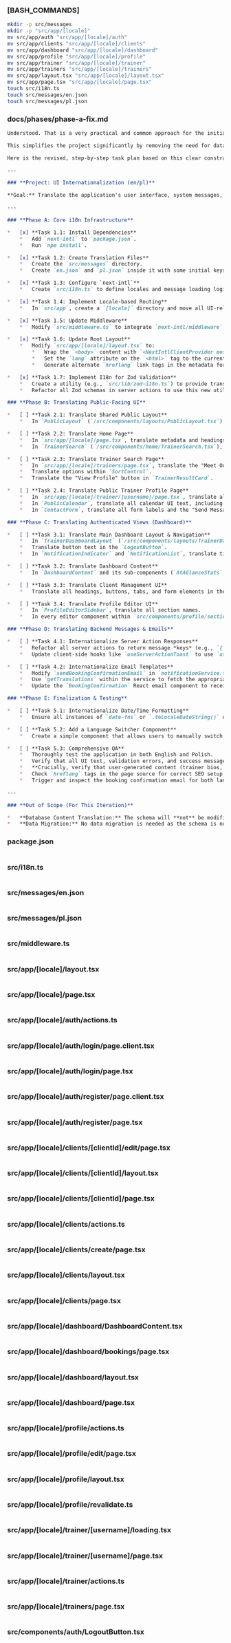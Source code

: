 ### [BASH_COMMANDS]
```bash
mkdir -p src/messages
mkdir -p "src/app/[locale]"
mv src/app/auth "src/app/[locale]/auth"
mv src/app/clients "src/app/[locale]/clients"
mv src/app/dashboard "src/app/[locale]/dashboard"
mv src/app/profile "src/app/[locale]/profile"
mv src/app/trainer "src/app/[locale]/trainer"
mv src/app/trainers "src/app/[locale]/trainers"
mv src/app/layout.tsx "src/app/[locale]/layout.tsx"
mv src/app/page.tsx "src/app/[locale]/page.tsx"
touch src/i18n.ts
touch src/messages/en.json
touch src/messages/pl.json
```
### docs/phases/phase-a-fix.md
```markdown
Understood. That is a very practical and common approach for the initial phase of internationalization. We will focus exclusively on translating the application's UI and system-generated text, leaving all user-generated content (like trainer bios, service descriptions, testimonials, etc.) in its original language.

This simplifies the project significantly by removing the need for database schema changes. The plan is now leaner and focuses on the chrome of the application.

Here is the revised, step-by-step task plan based on this clear constraint.

---

### **Project: UI Internationalization (en/pl)**

**Goal:** Translate the application's user interface, system messages, validation errors, and emails into English and Polish. User-generated content from the database will remain untranslated.

---

### **Phase A: Core i18n Infrastructure**

*   [x] **Task 1.1: Install Dependencies**
    *   Add `next-intl` to `package.json`.
    *   Run `npm install`.

*   [x] **Task 1.2: Create Translation Files**
    *   Create the `src/messages` directory.
    *   Create `en.json` and `pl.json` inside it with some initial keys.

*   [x] **Task 1.3: Configure `next-intl`**
    *   Create `src/i18n.ts` to define locales and message loading logic.

*   [x] **Task 1.4: Implement Locale-based Routing**
    *   In `src/app`, create a `[locale]` directory and move all UI-related pages and layouts into it. The `api` directory remains outside.

*   [x] **Task 1.5: Update Middleware**
    *   Modify `src/middleware.ts` to integrate `next-intl/middleware` for automatic locale detection and routing, while preserving existing authentication rules.

*   [x] **Task 1.6: Update Root Layout**
    *   Modify `src/app/[locale]/layout.tsx` to:
        *   Wrap the `<body>` content with `<NextIntlClientProvider messages={useMessages()}>`.
        *   Set the `lang` attribute on the `<html>` tag to the current locale.
        *   Generate alternate `hreflang` link tags in the metadata for SEO.

*   [x] **Task 1.7: Implement I18n for Zod Validation**
    *   Create a utility (e.g., `src/lib/zod-i18n.ts`) to provide translated error messages for Zod schemas based on the current locale.
    *   Refactor all Zod schemas in server actions to use this new utility for user-facing validation messages.

### **Phase B: Translating Public-Facing UI**

*   [ ] **Task 2.1: Translate Shared Public Layout**
    *   In `PublicLayout` (`/src/components/layouts/PublicLayout.tsx`), translate all navigation links, button text, and footer content.

*   [ ] **Task 2.2: Translate Home Page**
    *   In `src/app/[locale]/page.tsx`, translate metadata and headings.
    *   In `TrainerSearch` (`/src/components/home/TrainerSearch.tsx`), translate tab names ("In-Person", "Online"), placeholders, and the "Search" button.

*   [ ] **Task 2.3: Translate Trainer Search Page**
    *   In `src/app/[locale]/trainers/page.tsx`, translate the "Meet Our Trainers" heading, pagination controls, and any `EmptyState` text.
    *   Translate options within `SortControl`.
    *   Translate the "View Profile" button in `TrainerResultCard`.

*   [ ] **Task 2.4: Translate Public Trainer Profile Page**
    *   In `src/app/[locale]/trainer/[username]/page.tsx`, translate all UI-chrome headings like "About Me", "Services Offered", "What Clients Say", and "Book a Session".
    *   In `PublicCalendar`, translate all calendar UI text, including month/day names, button labels, and form placeholders.
    *   In `ContactForm`, translate all form labels and the "Send Message" button.

### **Phase C: Translating Authenticated Views (Dashboard)**

*   [ ] **Task 3.1: Translate Main Dashboard Layout & Navigation**
    *   In `TrainerDashboardLayout` (`/src/components/layouts/TrainerDashboardLayout.tsx`), translate all sidebar navigation items and the "Logged in as" text.
    *   Translate button text in the `LogoutButton`.
    *   In `NotificationIndicator` and `NotificationList`, translate titles and any static text like "No notifications".

*   [ ] **Task 3.2: Translate Dashboard Content**
    *   In `DashboardContent` and its sub-components (`AtAGlanceStats`, `ProfileChecklist`, `QuickActions`, etc.), translate all card titles and static labels.

*   [ ] **Task 3.3: Translate Client Management UI**
    *   Translate all headings, buttons, tabs, and form elements in the entire client management flow, from the client list (`ClientGrid`) to the client detail view and all its modules (`ManageClientMeasurements`, `ManageClientSessionLogs`, etc.).

*   [ ] **Task 3.4: Translate Profile Editor UI**
    *   In `ProfileEditorSidebar`, translate all section names.
    *   In every editor component within `src/components/profile/sections/`, translate all card titles, form labels, button texts, and helper/description texts.

### **Phase D: Translating Backend Messages & Emails**

*   [ ] **Task 4.1: Internationalize Server Action Responses**
    *   Refactor all server actions to return message *keys* (e.g., `{ success: true, messageKey: "profileUpdated" }`) instead of hardcoded strings.
    *   Update client-side hooks like `useServerActionToast` to use `useTranslations` to display the correct message based on the returned key.

*   [ ] **Task 4.2: Internationalize Email Templates**
    *   Modify `sendBookingConfirmationEmail` in `notificationService.ts` to accept a `locale` parameter.
    *   Use `getTranslations` within the service to fetch the appropriate email subject and body text from the JSON message files.
    *   Update the `BookingConfirmation` React email component to receive all text content via props.

### **Phase E: Finalization & Testing**

*   [ ] **Task 5.1: Internationalize Date/Time Formatting**
    *   Ensure all instances of `date-fns` or `.toLocaleDateString()` use the current locale for correct formatting.

*   [ ] **Task 5.2: Add a Language Switcher Component**
    *   Create a simple component that allows users to manually switch between `/en` and `/pl` routes. Add it to the main layouts.

*   [ ] **Task 5.3: Comprehensive QA**
    *   Thoroughly test the application in both English and Polish.
    *   Verify that all UI text, validation errors, and success messages are translated.
    *   **Crucially, verify that user-generated content (trainer bios, service titles, etc.) correctly remains untranslated.**
    *   Check `hreflang` tags in the page source for correct SEO setup.
    *   Trigger and inspect the booking confirmation email for both languages.

---

### **Out of Scope (For This Iteration)**

*   **Database Content Translation:** The schema will **not** be modified. All data entered by trainers will be stored and displayed in a single language.
*   **Data Migration:** No data migration is needed as the schema is not changing.
```
### package.json
```json

```
### src/i18n.ts
```typescript

```
### src/messages/en.json
```json

```
### src/messages/pl.json
```json
```
### src/middleware.ts
```typescript
```
### src/app/[locale]/layout.tsx
```tsx
```
### src/app/[locale]/page.tsx
```tsx
```
### src/app/[locale]/auth/actions.ts
```typescript
```
### src/app/[locale]/auth/login/page.client.tsx
```tsx
```
### src/app/[locale]/auth/login/page.tsx
```tsx
```
### src/app/[locale]/auth/register/page.client.tsx
```tsx
```
### src/app/[locale]/auth/register/page.tsx
```tsx
```
### src/app/[locale]/clients/[clientId]/edit/page.tsx
```tsx
```
### src/app/[locale]/clients/[clientId]/layout.tsx
```tsx
```
### src/app/[locale]/clients/[clientId]/page.tsx
```tsx
```
### src/app/[locale]/clients/actions.ts
```typescript
```
### src/app/[locale]/clients/create/page.tsx
```tsx
```
### src/app/[locale]/clients/layout.tsx
```tsx
```
### src/app/[locale]/clients/page.tsx
```tsx
```
### src/app/[locale]/dashboard/DashboardContent.tsx
```tsx
```
### src/app/[locale]/dashboard/bookings/page.tsx
```tsx
```
### src/app/[locale]/dashboard/layout.tsx
```tsx
```
### src/app/[locale]/dashboard/page.tsx
```tsx
```
### src/app/[locale]/profile/actions.ts
```typescript
```
### src/app/[locale]/profile/edit/page.tsx
```tsx
```
### src/app/[locale]/profile/layout.tsx
```tsx
```
### src/app/[locale]/profile/revalidate.ts
```typescript
```
### src/app/[locale]/trainer/[username]/loading.tsx
```tsx

```
### src/app/[locale]/trainer/[username]/page.tsx
```tsx
```
### src/app/[locale]/trainer/actions.ts
```typescript
```
### src/app/[locale]/trainers/page.tsx
```tsx

```
### src/components/auth/LogoutButton.tsx
```tsx
```
